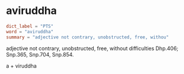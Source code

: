 # aviruddha

``` toml
dict_label = "PTS"
word = "aviruddha"
summary = "adjective not contrary, unobstructed, free, withou"
```

adjective not contrary, unobstructed, free, without difficulties Dhp.406; Snp.365, Snp.704, Snp.854.

a \+ viruddha

